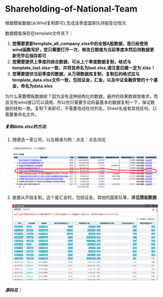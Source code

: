 # Shareholding-of-National-Team
根据模板数据(从Wind复制即可),生成该季度国家队持股变动情况

数据模板保存在template文件夹下：

1. **您需要更新template_all_company.xlsx中的全部A股数据，我已经使用wind函数写好，您只需要打开一次，修改日期值为当前季度末然后待数据更新完毕后保存即可**
2. **您需要提供上季度的综合数据，可从上个季度数据复制，格式与template_last.xlsx一致，并将其命名为last.xlsx,请注意后缀一定为.xlsx！**
3. **您需要提供当前季度的数据，从万得数据库复制，复制后的格式应与template_data.xlsx文件一致，包括证金，汇金，以及中证金融资管的十个基金，命名为data.xlsx**

为什么需要模板数据呢？因为没有这种结构化的数据，最终的结果数据很难求，而且没有wind接口可以调用。所以你只需要手动将最基本的数据复制一下，保证数据的结构一致。复制下来即可，不需要改动任何列名，Sheet名或者其他任何，只需要重命名文件。

##### 复制data.xlsx的方法: 

1. 随便选一家公司，以五粮液为例：点击：点击浏览

   ![](./img/step_1.png)

2. 直接从开始复制，这个是汇金的，包括证金，其他的国家队等，**详见模板数据**

   ![](./img/step_2.png)

##### 源码见：